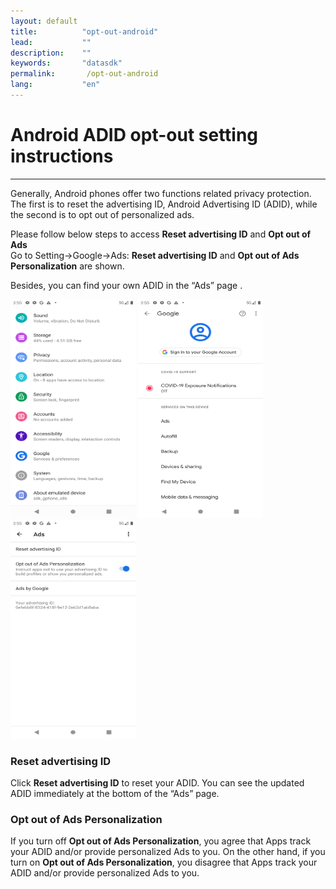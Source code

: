 ```yaml
---
layout: default
title:          "opt-out-android"
lead:           ""
description:    ""
keywords:       "datasdk"
permalink:       /opt-out-android
lang:           "en"
---
```


# Android ADID opt-out setting instructions
---

Generally, Android phones offer two functions related privacy protection. The first is to reset the advertising ID, Android Advertising ID (ADID), while the second is to opt out of personalized ads. 

Please follow below steps to access **Reset advertising ID** and **Opt out of Ads**  
Go to Setting→Google→Ads: **Reset advertising ID** and **Opt out of Ads Personalization** are shown.  

Besides, you can find your own ADID in the “Ads” page .

<img src="/docs/images/ADID_optout_1.png" alt="drawing" width="200" height="350"/> <img src="/docs/images/ADID_optout_2.png" alt="drawing" width="200" height="350"/> <img src="/docs/images/ADID_optout_3.png" alt="drawing" width="200" height="350"/>


### Reset advertising ID
Click **Reset advertising ID** to reset your ADID. You can see the updated ADID immediately at the bottom of the “Ads” page.

### Opt out of Ads Personalization
If you turn off **Opt out of Ads Personalization**, you agree that Apps track your ADID and/or provide personalized Ads to you. On the other hand, if you turn on **Opt out of Ads Personalization**, you disagree that Apps track your ADID and/or provide personalized Ads to you.
